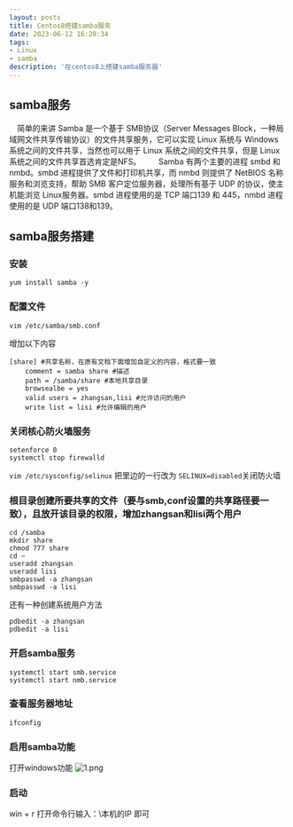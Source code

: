 ```yaml
---
layout: posts
title: Centos8搭建samba服务
date: 2023-06-12 16:20:34
tags:
- Linux
- samba
description: '在centos8上搭建samba服务器'
---
```

## samba服务
 简单的来讲 Samba 是一个基于 SMB协议（Server Messages Block，一种局域网文件共享传输协议）的文件共享服务，它可以实现 Linux 系统与 Windows 系统之间的文件共享，当然也可以用于 Linux 系统之间的文件共享，但是 Linux 系统之间的文件共享首选肯定是NFS。
  Samba 有两个主要的进程 smbd 和 nmbd。smbd 进程提供了文件和打印机共享，而 nmbd 则提供了 NetBIOS 名称服务和浏览支持，帮助 SMB 客户定位服务器，处理所有基于 UDP 的协议，使主机能浏览 Linux服务器。smbd 进程使用的是 TCP 端口139 和 445，nmbd 进程使用的是 UDP 端口138和139。

## samba服务搭建

### 安装
```
yum install samba -y
```

### 配置文件
```
vim /etc/samba/smb.conf
```
增加以下内容
```
[share] #共享名称，在原有文档下面增加自定义的内容，格式要一致
    comment = samba share #描述
    path = /samba/share #本地共享目录
    browsealbe = yes
    valid users = zhangsan,lisi #允许访问的用户
    write list = lisi #允许编辑的用户
```

### 关闭核心防火墙服务
```
setenforce 0
systemctl stop firewalld
```
`vim /etc/sysconfig/selinux` 把里边的一行改为 `SELINUX=disabled`关闭防火墙

### 根目录创建所要共享的文件（要与smb,conf设置的共享路径要一致），且放开该目录的权限，增加zhangsan和lisi两个用户
```
cd /samba
mkdir share
chmod 777 share
cd ~
useradd zhangsan
useradd lisi
smbpasswd -a zhangsan
smbpasswd -a lisi
```
还有一种创建系统用户方法
```
pdbedit -a zhangsan
pdbedit -a lisi
```

### 开启samba服务
```
systemctl start smb.service
systemctl start nmb.service
```

### 查看服务器地址
```
ifconfig
```

### 启用samba功能
打开windows功能
![1.png](https://s2.loli.net/2023/06/12/QmRM6XTsxOqShHL.png)

### 启动
win + r 打开命令行输入：\\本机的IP  即可
